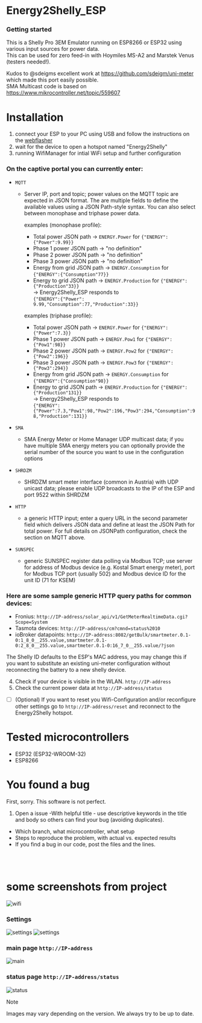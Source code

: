 # Energy2Shelly_ESP

### Getting started
This is a Shelly Pro 3EM Emulator running on ESP8266 or ESP32 using various input sources for power data.<br>
This can be used for zero feed-in with Hoymiles MS-A2 and Marstek Venus (testers needed!).

Kudos to @sdeigms excellent work at https://github.com/sdeigm/uni-meter which made this port easily possible.<br>
SMA Multicast code is based on https://www.mikrocontroller.net/topic/559607


# Installation
1) connect your ESP to your PC using USB and follow the instructions on the [webflasher](https://therealmoeder.github.io/Energy2Shelly_ESP/)
2) wait for the device to open a hotspot named "Energy2Shelly"
3) running WifiManager for intial WiFi setup and further configuration

  ### On the captive portal you can currently enter:
  - <code>MQTT</code>
    - Server IP, port and topic; power values on the MQTT topic are expected in JSON format. The are multiple fields to define the available values using a JSON Path-style syntax.
      You can also select between monophase and triphase power data.<br>
      
      examples (monophase profile):
        - Total power JSON path -> <code>ENERGY.Power</code> for <code>{"ENERGY":{"Power":9.99}}</code><br>
        - Phase 1 power JSON path -> "no definition" <br>
        - Phase 2 power JSON path -> "no definition" <br>
        - Phase 3 power JSON path -> "no definition" <br>
        - Energy from grid JSON path -> <code>ENERGY.Consumption</code> for <code>{"ENERGY":{"Consumption"77}}</code><br>
        - Energy to grid JSON path ->  <code>ENERGY.Production</code> for  <code>{"ENERGY":{"Production"33}}</code><br>
              -> Energy2Shelly_ESP responds to <br><code>{"ENERGY":{"Power": 9.99,"Consumption":77,"Production":33}}</code><br>

      examples (triphase profile):
        - Total power JSON path -> <code>ENERGY.Power</code> for <code>{"ENERGY":{"Power":7.3}}</code><br>
        - Phase 1 power JSON path -> <code>ENERGY.Pow1</code> for <code>{"ENERGY":{"Pow1":98}}</code><br>
        - Phase 2 power JSON path -> <code>ENERGY.Pow2</code> for <code>{"ENERGY":{"Pow2":196}}</code><br>
        - Phase 3 power JSON path -> <code>ENERGY.Pow3</code> for <code>{"ENERGY":{"Pow3":294}}</code><br>
        - Energy from grid JSON path -> <code>ENERGY.Consumption</code> for <code>{"ENERGY":{"Consumption"98}}</code>
        - Energy to grid JSON path ->  <code>ENERGY.Production</code> for  <code>{"ENERGY":{"Production"131}}</code><br>
              -> Energy2Shelly_ESP responds to <br><code>{"ENERGY":{"Power":7.3,"Pow1":98,"Pow2":196,"Pow3":294,"Consumption":98,"Production":131}}</code><br>
        
  - <code>SMA</code>
    - SMA Energy Meter or Home Manager UDP multicast data; if you have multiple SMA energy meters you can optionally provide the serial number of the source you want to use in the configuration options
  - <code>SHRDZM</code>
      - SHRDZM smart meter interface (common in Austria) with UDP unicast data; please enable UDP broadcasts to the IP of the ESP and port 9522 within SHRDZM
  - <code>HTTP</code>
      - a generic HTTP input; enter a query URL in the second parameter field which delivers JSON data and define at least the JSON Path for total power. For full details on JSONPath configuration, check the section on MQTT above.<br>
  - <code>SUNSPEC</code>
      - generic SUNSPEC register data polling via Modbus TCP; use server for address of Modbus device (e.g. Kostal Smart energy meter), port for Modbus TCP port (usually 502) and Modbus device ID for the unit ID (71 for KSEM)

  ### Here are some sample generic HTTP query paths for common devices:
  - Fronius: <code>http://IP-address/solar_api/v1/GetMeterRealtimeData.cgi?Scope=System</code>
  - Tasmota devices: <code>http://IP-address/cm?cmnd=status%2010</code>
  - ioBroker datapoints: <code>http://IP-address:8082/getBulk/smartmeter.0.1-0:1_8_0__255.value,smartmeter.0.1-0:2_8_0__255.value,smartmeter.0.1-0:16_7_0__255.value/?json</code>
  
  The Shelly ID defaults to the ESP's MAC address, you may change this if you want to substitute an existing uni-meter configuration without reconnecting the battery to a new shelly device.
  
4) Check if your device is visible in the WLAN. <code>http://IP-address</code><br>
5) Check the current power data at <code>http://IP-address/status</code><br>
- [ ] \(Optional) If you want to reset you Wifi-Configuration and/or reconfigure other settings go to <code>http://IP-address/reset</code> and reconnect to the Energy2Shelly hotspot.

# Tested microcontrollers
* ESP32 (ESP32-WROOM-32)
* ESP8266

# You found a bug
First, sorry. This software is not perfect.
1. Open a issue
-With helpful title - use descriptive keywords in the title and body so others can find your bug (avoiding duplicates).
- Which branch, what microcontroller, what setup
- Steps to reproduce the problem, with actual vs. expected results
- If you find a bug in our code, post the files and the lines.
<br>
<br>

# some screenshots from project
  ![wifi](./screenshots/screenshot_01.png)

  ### Settings
  ![settings](./screenshots/screenshot_02.png)
  ![settings](./screenshots/screenshot_03.png)

  ### main page <code>http://IP-address</code>
  ![main](./screenshots/screenshot_04.png)

  ### status page <code>http://IP-address/status</code>
  ![status](./screenshots/screenshot_05.png)

  > [!NOTE]
> Images may vary depending on the version. We always try to be up to date.
